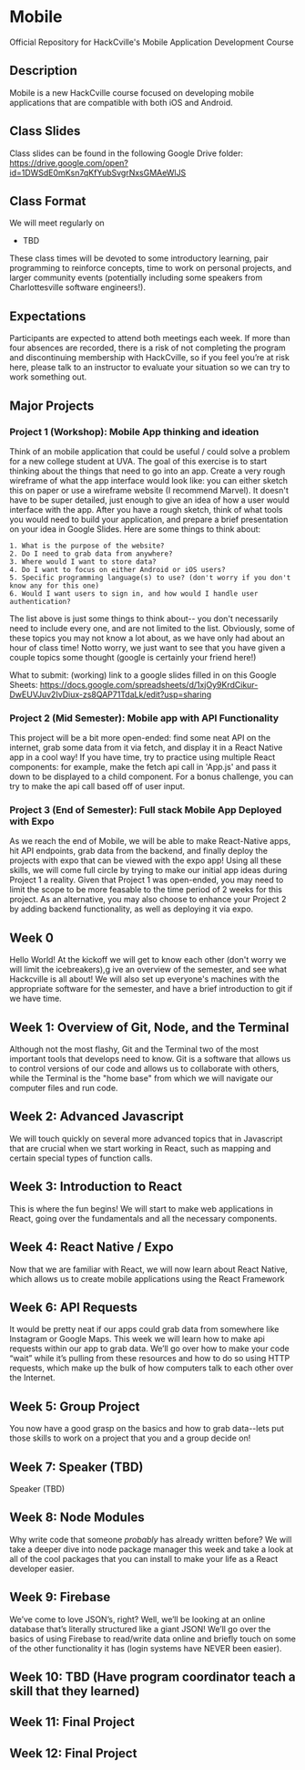 # Mobile

Official Repository for HackCville's Mobile Application Development Course

## Description

Mobile is a new HackCville course focused on developing mobile applications that are compatible with both iOS and Android.

## Class Slides

Class slides can be found in the following Google Drive folder: https://drive.google.com/open?id=1DWSdE0mKsn7qKfYubSvgrNxsGMAeWlJS

## Class Format

We will meet regularly on

- TBD

These class times will be devoted to some introductory learning, pair programming to reinforce concepts, time to work on personal projects, and larger community events (potentially including some speakers from Charlottesville software engineers!).

## Expectations

Participants are expected to attend both meetings each week. If more than four absences are recorded, there is a risk of not completing the program and discontinuing membership with HackCville, so if you feel you’re at risk here, please talk to an instructor to evaluate your situation so we can try to work something out.

## Major Projects

### Project 1 (Workshop): Mobile App thinking and ideation

Think of an mobile application that could be useful / could solve a problem for a new college student at UVA. The goal of this exercise is to start thinking about the things that need to go into an app.
Create a very rough wireframe of what the app interface would look like: you can either sketch this on paper or use a wireframe website (I recommend Marvel).
It doesn't have to be super detailed, just enough to give an idea of how a user would interface with the app. After you have a rough sketch, think of what tools you would need to build your application, and prepare a brief presentation on your idea in Google Slides. Here are some things to think about:

    1. What is the purpose of the website?
    2. Do I need to grab data from anywhere?
    3. Where would I want to store data?
    4. Do I want to focus on either Android or iOS users?
    5. Specific programming language(s) to use? (don't worry if you don't know any for this one)
    6. Would I want users to sign in, and how would I handle user authentication?

The list above is just some things to think about-- you don't necessarily need to include every one, and are not limited to the list.
Obviously, some of these topics you may not know a lot about, as we have only had about an hour of class time! Notto worry, we just want to see that you have given a couple topics some thought (google is certainly your friend here!)

What to submit:
(working) link to a google slides filled in on this Google Sheets: https://docs.google.com/spreadsheets/d/1xjOy9KrdCikur-DwEUVJuv2IvDiux-zs8QAP71TdaLk/edit?usp=sharing

### Project 2 (Mid Semester): Mobile app with API Functionality

This project will be a bit more open-ended: find some neat API on the internet, grab some data from it via fetch,
and display it in a React Native app in a cool way! If you have time, try to practice using multiple React components: for example, make the fetch api call in 'App.js' and pass it down to be displayed to a child component. For a bonus challenge, you can try to make the api call based off of user input.

### Project 3 (End of Semester): Full stack Mobile App Deployed with Expo

As we reach the end of Mobile, we will be able to make React-Native apps, hit API endpoints, grab data from the backend, and finally deploy the projects with expo that can be viewed with the expo app! Using all these skills,
we will come full circle by trying to make our initial app ideas during Project 1 a reality. Given that Project 1
was open-ended, you may need to limit the scope to be more feasable to the time period of 2 weeks for this project.
As an alternative, you may also choose to enhance your Project 2 by adding backend functionality, as well as deploying it via expo.

## Week 0

Hello World! At the kickoff we will get to know each other (don't worry we will limit the icebreakers),g ive an overview of the semester,
and see what Hackcville is all about! We will also set up everyone's machines with the appropriate software for the semester, and have a brief introduction to git if we have time.

## Week 1: Overview of Git, Node, and the Terminal

Although not the most flashy, Git and the Terminal two of the most important tools that develops need to know. Git is a software that allows us to control versions of our code and allows us to collaborate with others, while the Terminal is the "home base" from which we will navigate our computer files and run code.

## Week 2: Advanced Javascript

We will touch quickly on several more advanced topics that in Javascript that are crucial when we start working in React, such as mapping and certain special types of function calls.

## Week 3: Introduction to React

This is where the fun begins! We will start to make web applications in React, going over the fundamentals and all the necessary components.

## Week 4: React Native / Expo

Now that we are familiar with React, we will now learn about React Native, which allows us to create mobile applications using the React
Framework

## Week 6: API Requests

It would be pretty neat if our apps could grab data from somewhere like Instagram or Google Maps. This week we will learn how to make api requests within our app to grab data. We’ll go over how to make your code “wait” while it’s pulling from these resources and how to do so using HTTP requests, which make up the bulk of how computers talk to each other over the Internet.

## Week 5: Group Project

You now have a good grasp on the basics and how to grab data--lets put those skills to work on a project that you and a group decide on!

## Week 7: Speaker (TBD)

Speaker (TBD)

## Week 8: Node Modules

Why write code that someone _probably_ has already written before? We will take a deeper dive into node package manager this week and take a look at all of the
cool packages that you can install to make your life as a React developer easier.

## Week 9: Firebase

We’ve come to love JSON’s, right? Well, we’ll be looking at an online database that’s literally structured like a giant JSON! We’ll go over the basics of using Firebase to read/write data online and briefly touch on some of the other functionality it has (login systems have NEVER been easier).

## Week 10: TBD (Have program coordinator teach a skill that they learned)

## Week 11: Final Project

## Week 12: Final Project
